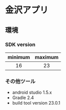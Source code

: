 # 金沢アプリ

## 環境
### SDK version
|minimum|maximum|
|:-----:|:-----:|
|16     |23     |

### その他ツール
* android studio 1.5.x
* Gradle 2.4
* build tool version 23.0.1
